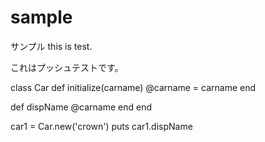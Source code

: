 # sample
サンプル
this is test.

これはプッシュテストです。

class Car
  def initialize(carname)
    @carname = carname
  end

  def dispName
    @carname
  end
end

car1 = Car.new('crown')
puts car1.dispName
